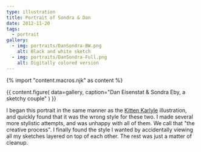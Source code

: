 ```yaml
---
type: illustration
title: Portrait of Sondra & Dan
date: 2012-11-20
tags:
  - portrait
gallery:
  - img: portraits/DanSondra-BW.png
    alt: Black and white sketch
  - img: portraits/DanSondra-Full.png
    alt: Digitally colored version
---
```

{% import "content.macros.njk" as content %}

{{ content.figure(
  data=gallery,
  caption="Dan Eisenstat & Sondra Eby, a sketchy couple"
) }}

I began this portrait in the same manner
as the [Kitten Karlyle][kk] illustration,
and quickly found that it was the wrong style for these two.
I made several more stylistic attempts,
and was unhappy with all of them.
We call that "the creative process".
I finally found the style I wanted
by accidentally viewing all my sketches
layered on top of each other.
The rest was just a matter of cleanup.

[tg]: http://teacupgorilla.com/
[kk]: /2012/10/18/kitten-karlyle/
